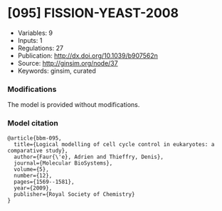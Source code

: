 # \[095\] FISSION-YEAST-2008

 - Variables: 9
 - Inputs: 1
 - Regulations: 27
 - Publication: http://dx.doi.org/10.1039/b907562n
 - Source: http://ginsim.org/node/37
 - Keywords: ginsim, curated


### Modifications

The model is provided without modifications.

### Model citation

```
@article{bbm-095,
  title={Logical modelling of cell cycle control in eukaryotes: a comparative study},
  author={Faur{\'e}, Adrien and Thieffry, Denis},
  journal={Molecular BioSystems},
  volume={5},
  number={12},
  pages={1569--1581},
  year={2009},
  publisher={Royal Society of Chemistry}
}

```

